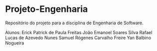 # Projeto-Engenharia
Repositório do projeto para a disciplina de Engenharia de Software.

Alunos: 
Erick Patrick de Paula Freitas
João Emanoel Soares Silva 
Rafael Lucas de Azevedo Nunes
Samuel Rógenes Carvalho Freire
Yan Balbino Nogueira
